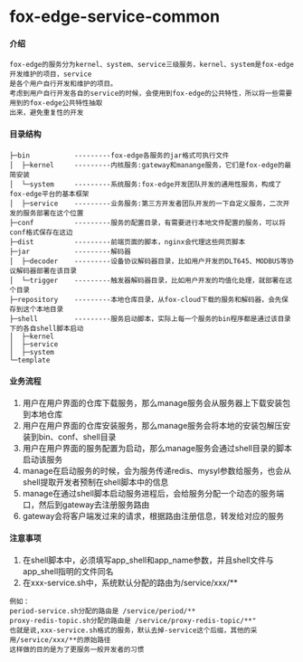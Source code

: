 # fox-edge-service-common

#### 介绍
``` 
fox-edge的服务分为kernel、system、service三级服务，kernel、system是fox-edge开发维护的项目，service
是各个用户自行开发和维护的项目。
考虑到用户自行开发各自的service的时候，会使用到fox-edge的公共特性，所以将一些需要用到的fox-edge公共特性抽取
出来，避免重复性的开发
``` 

#### 目录结构
``` 
├─bin           ---------fox-edge各服务的jar格式可执行文件
│  ├─kernel     ---------内核服务:gateway和manange服务，它们是fox-edge的最简安装
│  └─system     ---------系统服务:fox-edge开发团队开发的通用性服务，构成了fox-edge平台的基本框架
│  ├─service    ---------业务服务:第三方开发者团队开发的一下自定义服务，二次开发的服务部署在这个位置
├─conf          ---------服务的配置目录，有需要进行本地文件配置的服务，可以将conf格式保存在这边
├─dist          ---------前端页面的脚本，nginx会代理这些网页脚本
├─jar           ---------解码器
│  ├─decoder    ---------设备协议解码器目录，比如用户开发的DLT645、MODBUS等协议解码器部署在该目录
│  └─trigger    ---------触发器解码器目录，比如用户开发的均值化处理，就部署在这个目录
├─repository    ---------本地仓库目录，从fox-cloud下载的服务和解码器，会先保存到这个本地目录
├─shell         ---------服务启动脚本，实际上每一个服务的bin程序都是通过该目录下的各自shell脚本启动
│  ├─kernel
│  ├─service
│  ├─system
└─template
``` 
#### 业务流程
1. 用户在用户界面的仓库下载服务，那么manage服务会从服务器上下载安装包到本地仓库
2. 用户在用户界面的仓库安装服务，那么manage服务会将本地的安装包解压安装到bin、conf、shell目录
3. 用户在用户界面的服务配置为启动，那么manage服务会通过shell目录的脚本启动该服务
4. manage在启动服务的时候，会为服务传递redis、mysyl参数给服务，也会从shell提取开发者预制在shell脚本中的信息
5. manage在通过shell脚本启动服务进程后，会给服务分配一个动态的服务端口，然后到gateway去注册服务路由
6. gateway会将客户端发过来的请求，根据路由注册信息，转发给对应的服务

#### 注意事项
1. 在shell脚本中，必须填写app_shell和app_name参数，并且shell文件与app_shell指明的文件同名
2. 在xxx-service.sh中，系统默认分配的路由为/service/xxx/**
```
例如：
period-service.sh分配的路由是 /service/period/**
proxy-redis-topic.sh分配的路由是 /service/proxy-redis-topic/**"
也就是说,xxx-service.sh格式的服务，默认去掉-service这个后缀，其他的采用/service/xxx/**的原始路径
这样做的目的是为了更服务一般开发者的习惯
``` 


